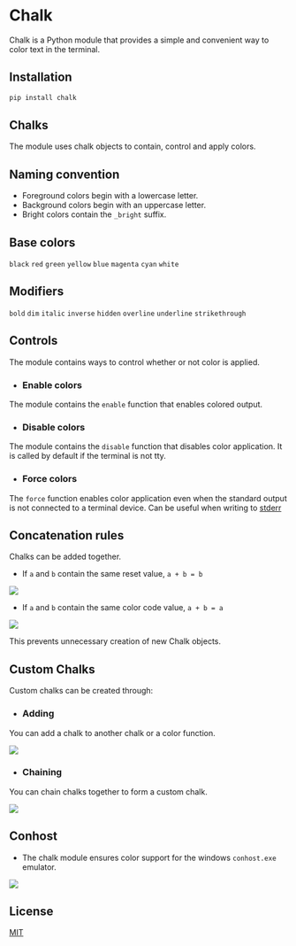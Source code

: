 # Chalk

Chalk is a Python module that provides a simple and convenient way to color text in the terminal.

## Installation

```bash
pip install chalk
```

## Chalks

The module uses chalk objects to contain, control and apply colors.

## Naming convention

- Foreground colors begin with a lowercase letter.
- Background colors begin with an uppercase letter.
- Bright colors contain the `_bright` suffix.

## Base colors

`black`
`red`
`green`
`yellow`
`blue`
`magenta`
`cyan`
`white`

## Modifiers

`bold`
`dim`
`italic`
`inverse`
`hidden`
`overline`
`underline`
`strikethrough`

## Controls

The module contains ways to control whether or not color is applied.

- ### Enable colors

The module contains the `enable` function that enables colored output.

- ### Disable colors

The module contains the `disable` function that disables color application.
It is called by default if the terminal is not tty.

- ### Force colors

The `force` function enables color application even when the standard output is
not connected to a terminal device. Can be useful when writing to [stderr](https://www.askpython.com/python/python-stdin-stdout-stderr)

## Concatenation rules

Chalks can be added together.

- If `a` and `b` contain the same reset value, `a + b = b`

<image src="media/concat1.png">

- If `a` and `b` contain the same color code value, `a + b = a`

<image src="media/concat2.png">

This prevents unnecessary creation of new Chalk objects.

## Custom Chalks

Custom chalks can be created through:

- ### Adding

You can add a chalk to another chalk or a color function.

<image src="media/adding.png">

- ### Chaining

You can chain chalks together to form a custom chalk.

<image src="media/chaining.png">

## Conhost

- The chalk module ensures color support for the windows `conhost.exe` emulator.

<image src="media/conhost-demo.png">

## License

[MIT](LICENSE)
